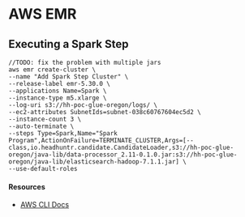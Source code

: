 # AWS EMR

## Executing a Spark Step
```
//TODO: fix the problem with multiple jars
aws emr create-cluster \
--name "Add Spark Step Cluster" \
--release-label emr-5.30.0 \
--applications Name=Spark \
--instance-type m5.xlarge \
--log-uri s3://hh-poc-glue-oregon/logs/ \
--ec2-attributes SubnetIds=subnet-038c60767604ec5d2 \
--instance-count 3 \
--auto-terminate \
--steps Type=Spark,Name="Spark Program",ActionOnFailure=TERMINATE_CLUSTER,Args=[--class,io.headhuntr.candidate.CandidateLoader,s3://hh-poc-glue-oregon/java-lib/data-processor_2.11-0.1.0.jar:s3://hh-poc-glue-oregon/java-lib/elasticsearch-hadoop-7.1.1.jar] \
--use-default-roles
```

#### Resources
- [AWS CLI Docs](https://docs.aws.amazon.com/cli/latest/reference/emr/create-cluster.html)
